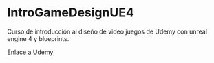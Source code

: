 # IntroGameDesignUE4

Curso de introducción al diseño de video juegos de Udemy con unreal engine 4 y blueprints.

[Enlace a Udemy](https://www.udemy.com/course/ue4_gamedesign/)
